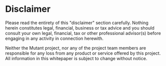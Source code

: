 # Disclaimer

Please read the entirety of this "disclaimer" section carefully. Nothing herein constitutes legal, financial, business or tax advice and you should consult your own legal, financial, tax or other professional advisor(s) before engaging in any activity in connection herewith.&#x20;

Neither the Mutant project, nor any of the project team members are responsible for any loss from any product or service offered by this project. All information in this whitepaper is subject to change without notice.
